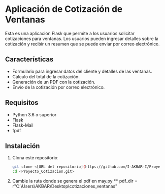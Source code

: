 # Aplicación de Cotización de Ventanas

Esta es una aplicación Flask que permite a los usuarios solicitar cotizaciones para ventanas. Los usuarios pueden ingresar detalles sobre la cotización y recibir un resumen que se puede enviar por correo electrónico.

## Características

- Formulario para ingresar datos del cliente y detalles de las ventanas.
- Cálculo del total de la cotización.
- Generación de un PDF con la cotización.
- Envío de la cotización por correo electrónico.

## Requisitos

- Python 3.6 o superior
- Flask
- Flask-Mail
- fpdf

## Instalación

1. Clona este repositorio:

   ```bash
   git clone <[URL del repositorio](https://github.com/I-AKBAR-I/Proyecto_Cotizacion.git)>
   cd <Proyecto_Cotizacion.git>
2. Cambie la ruta donde se genera el pdf en may.py
    ** pdf_dir = r"C:\Users\AKBAR\Desktop\cotizaciones_ventanas" 
